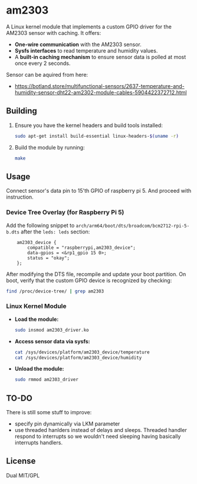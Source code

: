 # am2303

A Linux kernel module that implements a custom GPIO driver for the AM2303 sensor with caching. It offers:

- **One-wire communication** with the AM2303 sensor.
- **Sysfs interfaces** to read temperature and humidity values.
- A **built-in caching mechanism** to ensure sensor data is polled at most once every 2 seconds.

Sensor can be aquired from here:
- https://botland.store/multifunctional-sensors/2637-temperature-and-humidity-sensor-dht22-am2302-module-cables-5904422372712.html

## Building

1. Ensure you have the kernel headers and build tools installed:
   ```bash
   sudo apt-get install build-essential linux-headers-$(uname -r)
   ```
2. Build the module by running:
   ```bash
   make
   ```

## Usage

Connect sensor's data pin to 15'th GPIO of raspberry pi 5. And proceed with instruction.

### Device Tree Overlay (for Raspberry Pi 5)

Add the following snippet to `arch/arm64/boot/dts/broadcom/bcm2712-rpi-5-b.dts` after the `leds: leds` section:

```dts
    am2303_device {
        compatible = "raspberrypi,am2303_device";
        data-gpios = <&rp1_gpio 15 0>;
        status = "okay";
    };
```

After modifying the DTS file, recompile and update your boot partition. On boot, verify that the custom GPIO device is recognized by checking:

```bash
find /proc/device-tree/ | grep am2303
```

### Linux Kernel Module

- **Load the module:**
  ```bash
  sudo insmod am2303_driver.ko
  ```
  
- **Access sensor data via sysfs:**
  ```bash
  cat /sys/devices/platform/am2303_device/temperature
  cat /sys/devices/platform/am2303_device/humidity
  ```
  
- **Unload the module:**
  ```bash
  sudo rmmod am2303_driver
  ```

## TO-DO

There is still some stuff to improve:
- specify pin dynamically via LKM parameter
- use threaded hanlders instead of delays and sleeps. Threaded handler respond to interrupts so we wouldn't need sleeping having basically interrupts handlers.

## License

Dual MIT/GPL

